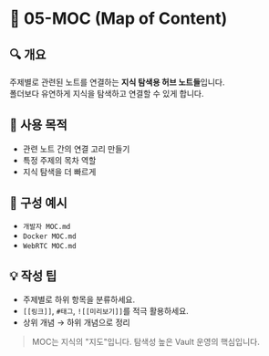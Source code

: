 # 🧭 05-MOC (Map of Content)

## 🔍 개요
주제별로 관련된 노트를 연결하는 **지식 탐색용 허브 노트들**입니다.  
폴더보다 유연하게 지식을 탐색하고 연결할 수 있게 합니다.

## 🧭 사용 목적
- 관련 노트 간의 연결 고리 만들기
- 특정 주제의 목차 역할
- 지식 탐색을 더 빠르게

## 📌 구성 예시
- `개발자 MOC.md`
- `Docker MOC.md`
- `WebRTC MOC.md`

## 💡 작성 팁
- 주제별로 하위 항목을 분류하세요.
- `[[링크]]`, `#태그`, `![[미리보기]]`를 적극 활용하세요.
- 상위 개념 → 하위 개념으로 정리

> MOC는 지식의 "지도"입니다. 탐색성 높은 Vault 운영의 핵심입니다.
